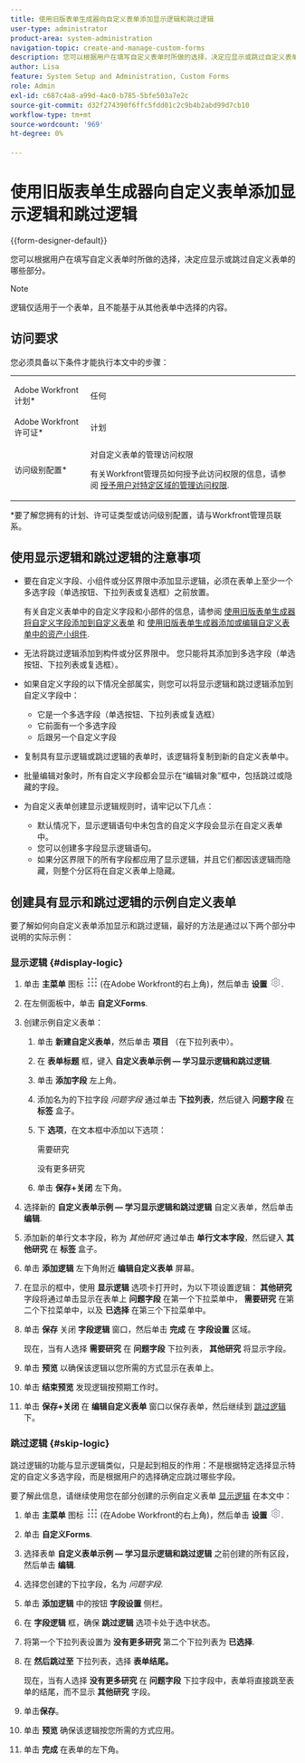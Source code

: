 ```yaml
---
title: 使用旧版表单生成器向自定义表单添加显示逻辑和跳过逻辑
user-type: administrator
product-area: system-administration
navigation-topic: create-and-manage-custom-forms
description: 您可以根据用户在填写自定义表单时所做的选择，决定应显示或跳过自定义表单的哪些部分。
author: Lisa
feature: System Setup and Administration, Custom Forms
role: Admin
exl-id: c687c4a8-a99d-4ac0-b785-5bfe503a7e2c
source-git-commit: d32f274390f6ffc5fdd01c2c9b4b2abd99d7cb10
workflow-type: tm+mt
source-wordcount: '969'
ht-degree: 0%

---
```


# 使用旧版表单生成器向自定义表单添加显示逻辑和跳过逻辑

{{form-designer-default}}

您可以根据用户在填写自定义表单时所做的选择，决定应显示或跳过自定义表单的哪些部分。

>[!NOTE]
>
>逻辑仅适用于一个表单，且不能基于从其他表单中选择的内容。

## 访问要求

您必须具备以下条件才能执行本文中的步骤：

<table style="table-layout:auto"> 
 <col> 
 <col> 
 <tbody> 
  <tr data-mc-conditions=""> 
   <td role="rowheader"> <p>Adobe Workfront计划*</p> </td> 
   <td>任何</td> 
  </tr> 
  <tr> 
   <td role="rowheader">Adobe Workfront许可证*</td> 
   <td>计划</td> 
  </tr> 
  <tr data-mc-conditions=""> 
   <td role="rowheader">访问级别配置*</td> 
   <td> <p>对自定义表单的管理访问权限</p> <p>有关Workfront管理员如何授予此访问权限的信息，请参阅 <a href="../../../administration-and-setup/add-users/configure-and-grant-access/grant-users-admin-access-certain-areas.md" class="MCXref xref">授予用户对特定区域的管理访问权限</a>.</p> </td> 
  </tr>  
 </tbody> 
</table>

&#42;要了解您拥有的计划、许可证类型或访问级别配置，请与Workfront管理员联系。

## 使用显示逻辑和跳过逻辑的注意事项

* 要在自定义字段、小组件或分区界限中添加显示逻辑，必须在表单上至少一个多选字段（单选按钮、下拉列表或复选框）之前放置。

  有关自定义表单中的自定义字段和小部件的信息，请参阅 [使用旧版表单生成器将自定义字段添加到自定义表单](../../../administration-and-setup/customize-workfront/create-manage-custom-forms/add-a-custom-field-to-a-custom-form.md) 和 [使用旧版表单生成器添加或编辑自定义表单中的资产小组件](../../../administration-and-setup/customize-workfront/create-manage-custom-forms/add-widget-or-edit-its-properties-in-a-custom-form.md).

* 无法将跳过逻辑添加到构件或分区界限中。 您只能将其添加到多选字段（单选按钮、下拉列表或复选框）。

* 如果自定义字段的以下情况全部属实，则您可以将显示逻辑和跳过逻辑添加到自定义字段中：

   * 它是一个多选字段（单选按钮、下拉列表或复选框）
   * 它前面有一个多选字段
   * 后跟另一个自定义字段

* 复制具有显示逻辑或跳过逻辑的表单时，该逻辑将复制到新的自定义表单中。
* 批量编辑对象时，所有自定义字段都会显示在“编辑对象”框中，包括跳过或隐藏的字段。
* 为自定义表单创建显示逻辑规则时，请牢记以下几点：

   * 默认情况下，显示逻辑语句中未包含的自定义字段会显示在自定义表单中。
   * 您可以创建多字段显示逻辑语句。
   * 如果分区界限下的所有字段都应用了显示逻辑，并且它们都因该逻辑而隐藏，则整个分区将在自定义表单上隐藏。

## 创建具有显示和跳过逻辑的示例自定义表单

要了解如何向自定义表单添加显示和跳过逻辑，最好的方法是通过以下两个部分中说明的实际示例：

### 显示逻辑 {#display-logic}

1. 单击 **主菜单** 图标 ![](assets/main-menu-icon.png) (在Adobe Workfront的右上角)，然后单击 **设置** ![](assets/gear-icon-settings.png).

1. 在左侧面板中，单击 **自定义Forms**.

1. 创建示例自定义表单：

   1. 单击 **新建自定义表单**，然后单击 **项目** （在下拉列表中）。

   1. 在 **表单标题** 框，键入 **自定义表单示例 — 学习显示逻辑和跳过逻辑**.

   1. 单击 **添加字段** 左上角。
   1. 添加名为的下拉字段 *问题字段* 通过单击 **下拉列表**，然后键入 **问题字段** 在 **标签** 盒子。

   1. 下 **选项**，在文本框中添加以下选项：

      需要研究

      没有更多研究

   1. 单击 **保存+关闭** 左下角。

1. 选择新的 **自定义表单示例 — 学习显示逻辑和跳过逻辑** 自定义表单，然后单击 **编辑**.

1. 添加新的单行文本字段，称为 *其他研究* 通过单击 **单行文本字段**，然后键入 **其他研究** 在 **标签** 盒子。

1. 单击 **添加逻辑** 左下角附近 **编辑自定义表单** 屏幕。

1. 在显示的框中，使用 **显示逻辑** 选项卡打开时，为以下项设置逻辑： **其他研究** 字段将通过单击显示在表单上 **问题字段** 在第一个下拉菜单中， **需要研究** 在第二个下拉菜单中，以及 **已选择** 在第三个下拉菜单中。
1. 单击 **保存** 关闭 **字段逻辑** 窗口，然后单击 **完成** 在 **字段设置** 区域。

   现在，当有人选择 **需要研究** 在 **问题字段** 下拉列表， **其他研究** 将显示字段。

1. 单击 **预览** 以确保该逻辑以您所需的方式显示在表单上。
1. 单击 **结束预览** 发现逻辑按预期工作时。
1. 单击 **保存+关闭** 在 **编辑自定义表单** 窗口以保存表单，然后继续到 [跳过逻辑](#skip-logic) 下。

### 跳过逻辑 {#skip-logic}

跳过逻辑的功能与显示逻辑类似，只是起到相反的作用：不是根据特定选择显示特定的自定义多选字段，而是根据用户的选择确定应跳过哪些字段。

要了解此信息，请继续使用您在部分创建的示例自定义表单 [显示逻辑](#display-logic) 在本文中：

1. 单击 **主菜单** 图标 ![](assets/main-menu-icon.png) (在Adobe Workfront的右上角)，然后单击 **设置** ![](assets/gear-icon-settings.png).

1. 单击 **自定义Forms**.
1. 选择表单 **自定义表单示例 — 学习显示逻辑和跳过逻辑** 之前创建的所有区段，然后单击 **编辑**.

1. 选择您创建的下拉字段，名为 *问题字段*.
1. 单击 **添加逻辑** 中的按钮 **字段设置** 侧栏。

1. 在 **字段逻辑** 框，确保 **跳过逻辑** 选项卡处于选中状态。

1. 将第一个下拉列表设置为 **没有更多研究** 第二个下拉列表为 **已选择**.

1. 在 **然后跳过至** 下拉列表，选择 **表单结尾。**

   现在，当有人选择 **没有更多研究** 在 **问题字段** 下拉字段中，表单将直接跳至表单的结尾，而不显示 **其他研究** 字段。

1. 单击&#x200B;**保存**。
1. 单击 **预览**  确保该逻辑按您所需的方式应用。
1. 单击 **完成** 在表单的左下角。
